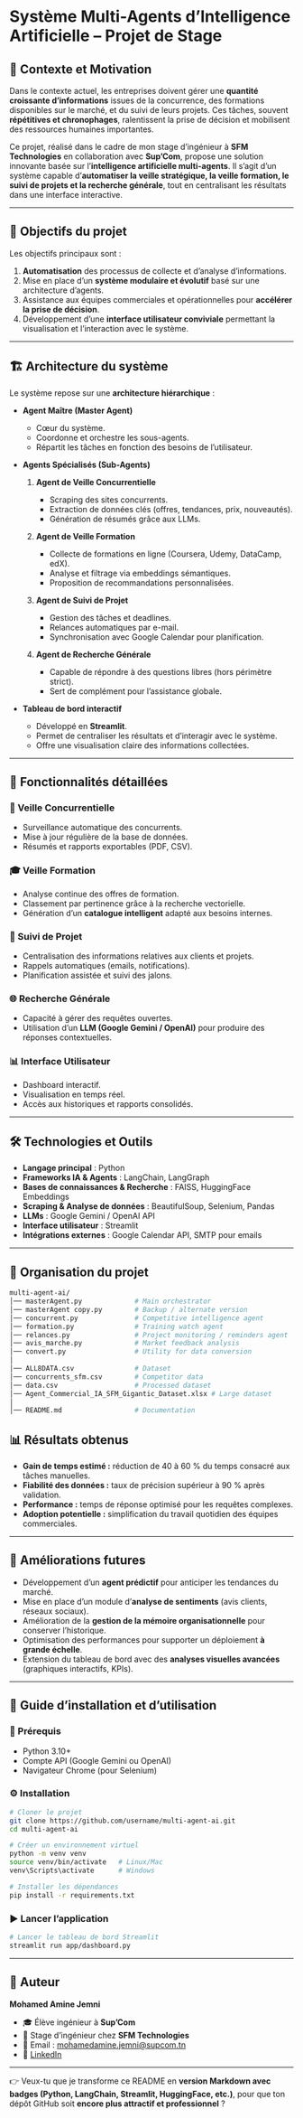 

#  Système Multi-Agents d’Intelligence Artificielle – Projet de Stage

## 📌 Contexte et Motivation

Dans le contexte actuel, les entreprises doivent gérer une **quantité croissante d’informations** issues de la concurrence, des formations disponibles sur le marché, et du suivi de leurs projets.
Ces tâches, souvent **répétitives et chronophages**, ralentissent la prise de décision et mobilisent des ressources humaines importantes.

Ce projet, réalisé dans le cadre de mon stage d’ingénieur à **SFM Technologies** en collaboration avec **Sup’Com**, propose une solution innovante basée sur l’**intelligence artificielle multi-agents**.
Il s’agit d’un système capable d’**automatiser la veille stratégique, la veille formation, le suivi de projets et la recherche générale**, tout en centralisant les résultats dans une interface interactive.

---

## 🎯 Objectifs du projet

Les objectifs principaux sont :

1. **Automatisation** des processus de collecte et d’analyse d’informations.
2. Mise en place d’un **système modulaire et évolutif** basé sur une architecture d’agents.
3. Assistance aux équipes commerciales et opérationnelles pour **accélérer la prise de décision**.
4. Développement d’une **interface utilisateur conviviale** permettant la visualisation et l’interaction avec le système.

---

## 🏗️ Architecture du système

Le système repose sur une **architecture hiérarchique** :

* **Agent Maître (Master Agent)**

  * Cœur du système.
  * Coordonne et orchestre les sous-agents.
  * Répartit les tâches en fonction des besoins de l’utilisateur.

* **Agents Spécialisés (Sub-Agents)**

  1. **Agent de Veille Concurrentielle**

     * Scraping des sites concurrents.
     * Extraction de données clés (offres, tendances, prix, nouveautés).
     * Génération de résumés grâce aux LLMs.
  2. **Agent de Veille Formation**

     * Collecte de formations en ligne (Coursera, Udemy, DataCamp, edX).
     * Analyse et filtrage via embeddings sémantiques.
     * Proposition de recommandations personnalisées.
  3. **Agent de Suivi de Projet**

     * Gestion des tâches et deadlines.
     * Relances automatiques par e-mail.
     * Synchronisation avec Google Calendar pour planification.
  4. **Agent de Recherche Générale**

     * Capable de répondre à des questions libres (hors périmètre strict).
     * Sert de complément pour l’assistance globale.

* **Tableau de bord interactif**

  * Développé en **Streamlit**.
  * Permet de centraliser les résultats et d’interagir avec le système.
  * Offre une visualisation claire des informations collectées.

---

## 🚀 Fonctionnalités détaillées

### 🔎 Veille Concurrentielle

* Surveillance automatique des concurrents.
* Mise à jour régulière de la base de données.
* Résumés et rapports exportables (PDF, CSV).

### 🎓 Veille Formation

* Analyse continue des offres de formation.
* Classement par pertinence grâce à la recherche vectorielle.
* Génération d’un **catalogue intelligent** adapté aux besoins internes.

### 📂 Suivi de Projet

* Centralisation des informations relatives aux clients et projets.
* Rappels automatiques (emails, notifications).
* Planification assistée et suivi des jalons.

### 🌐 Recherche Générale

* Capacité à gérer des requêtes ouvertes.
* Utilisation d’un **LLM (Google Gemini / OpenAI)** pour produire des réponses contextuelles.

### 📊 Interface Utilisateur

* Dashboard interactif.
* Visualisation en temps réel.
* Accès aux historiques et rapports consolidés.

---

## 🛠️ Technologies et Outils

* **Langage principal** : Python
* **Frameworks IA & Agents** : LangChain, LangGraph
* **Bases de connaissances & Recherche** : FAISS, HuggingFace Embeddings
* **Scraping & Analyse de données** : BeautifulSoup, Selenium, Pandas
* **LLMs** : Google Gemini / OpenAI API
* **Interface utilisateur** : Streamlit
* **Intégrations externes** : Google Calendar API, SMTP pour emails

---

## 📂 Organisation du projet

```bash
multi-agent-ai/
│── masterAgent.py             # Main orchestrator
│── masterAgent copy.py        # Backup / alternate version
│── concurrent.py              # Competitive intelligence agent
│── formation.py               # Training watch agent
│── relances.py                # Project monitoring / reminders agent
│── avis_marche.py             # Market feedback analysis
│── convert.py                 # Utility for data conversion
│
│── ALL8DATA.csv               # Dataset
│── concurrents_sfm.csv        # Competitor data
│── data.csv                   # Processed dataset
│── Agent_Commercial_IA_SFM_Gigantic_Dataset.xlsx # Large dataset
│
│── README.md                  # Documentation

```


## 📊 Résultats obtenus

* **Gain de temps estimé :** réduction de 40 à 60 % du temps consacré aux tâches manuelles.
* **Fiabilité des données :** taux de précision supérieur à 90 % après validation.
* **Performance :** temps de réponse optimisé pour les requêtes complexes.
* **Adoption potentielle :** simplification du travail quotidien des équipes commerciales.

---

## 🔮 Améliorations futures

* Développement d’un **agent prédictif** pour anticiper les tendances du marché.
* Mise en place d’un module d’**analyse de sentiments** (avis clients, réseaux sociaux).
* Amélioration de la **gestion de la mémoire organisationnelle** pour conserver l’historique.
* Optimisation des performances pour supporter un déploiement **à grande échelle**.
* Extension du tableau de bord avec des **analyses visuelles avancées** (graphiques interactifs, KPIs).

---

## 📖 Guide d’installation et d’utilisation

### 🔧 Prérequis

* Python 3.10+
* Compte API (Google Gemini ou OpenAI)
* Navigateur Chrome (pour Selenium)

### ⚙️ Installation

```bash
# Cloner le projet
git clone https://github.com/username/multi-agent-ai.git
cd multi-agent-ai

# Créer un environnement virtuel
python -m venv venv
source venv/bin/activate   # Linux/Mac
venv\Scripts\activate      # Windows

# Installer les dépendances
pip install -r requirements.txt
```

### ▶️ Lancer l’application

```bash
# Lancer le tableau de bord Streamlit
streamlit run app/dashboard.py
```

---

## 👤 Auteur

**Mohamed Amine Jemni**

* 🎓 Élève ingénieur à **Sup’Com**
* 💼 Stage d’ingénieur chez **SFM Technologies**
* 📧 Email : [mohamedamine.jemni@supcom.tn](mailto:mohamedamine.jemni@supcom.tn)  
* 🔗 [LinkedIn](https://www.linkedin.com/in/mohamed-amine-jemni-860b8b365/)  


---

👉 Veux-tu que je transforme ce README en **version Markdown avec badges (Python, LangChain, Streamlit, HuggingFace, etc.)**, pour que ton dépôt GitHub soit **encore plus attractif et professionnel** ?
